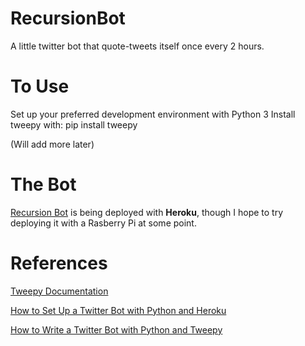 # RecursionBot
A little twitter bot that quote-tweets itself once every 2 hours. 

# To Use
Set up your preferred development environment with Python 3
Install tweepy with:
  pip install tweepy

(Will add more later)

# The Bot
[Recursion Bot](https://twitter.com/RecursionBot) is being deployed with **Heroku**, though I hope to 
try deploying it with a Rasberry Pi at some point.

# References
[Tweepy Documentation](http://docs.tweepy.org/en/latest/index.html)

[How to Set Up a Twitter Bot with Python and Heroku](https://dev.to/emcain/how-to-set-up-a-twitter-bot-with-python-and-heroku-1n39)

[How to Write a Twitter Bot with Python and Tweepy](https://dototot.com/how-to-write-a-twitter-bot-with-python-and-tweepy)
